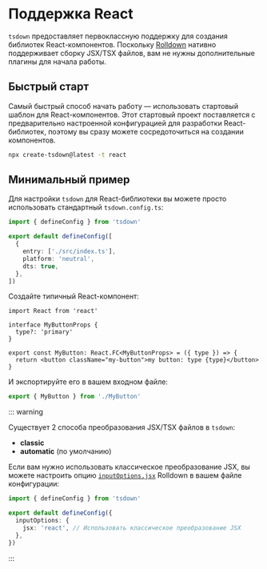 # Поддержка React

`tsdown` предоставляет первоклассную поддержку для создания библиотек React-компонентов. Поскольку [Rolldown](https://rolldown.rs/) нативно поддерживает сборку JSX/TSX файлов, вам не нужны дополнительные плагины для начала работы.

## Быстрый старт

Самый быстрый способ начать работу — использовать стартовый шаблон для React-компонентов. Этот стартовый проект поставляется с предварительно настроенной конфигурацией для разработки React-библиотек, поэтому вы сразу можете сосредоточиться на создании компонентов.

```bash
npx create-tsdown@latest -t react
```

## Минимальный пример

Для настройки `tsdown` для React-библиотеки вы можете просто использовать стандартный `tsdown.config.ts`:

```ts [tsdown.config.ts]
import { defineConfig } from 'tsdown'

export default defineConfig([
  {
    entry: ['./src/index.ts'],
    platform: 'neutral',
    dts: true,
  },
])
```

Создайте типичный React-компонент:

```tsx [MyButton.tsx]
import React from 'react'

interface MyButtonProps {
  type?: 'primary'
}

export const MyButton: React.FC<MyButtonProps> = ({ type }) => {
  return <button className="my-button">my button: type {type}</button>
}
```

И экспортируйте его в вашем входном файле:

```ts [index.ts]
export { MyButton } from './MyButton'
```

::: warning

Существует 2 способа преобразования JSX/TSX файлов в `tsdown`:

- **classic**
- **automatic** (по умолчанию)

Если вам нужно использовать классическое преобразование JSX, вы можете настроить опцию [`inputOptions.jsx`](https://rolldown.rs/reference/config-options#jsx) Rolldown в вашем файле конфигурации:

```ts [tsdown.config.ts]
import { defineConfig } from 'tsdown'

export default defineConfig({
  inputOptions: {
    jsx: 'react', // Использовать классическое преобразование JSX
  },
})
```

:::
